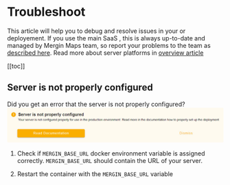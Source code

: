 # Troubleshoot

This article will help you to debug and resolve issues in your <CommunityPlatformNameLink /> or <EnterprisePlatformNameLink /> deployement. If you use the main SaaS <DashboardLink desc="Mergin Maps Server"/>, this is always up-to-date and managed by Mergin Maps team, so report your problems to the team as [described here](../../misc/trobuleshoot.md). Read more about server platforms in [overview article](../index.md)

[[toc]]

## Server is not properly configured
Did you get an error that the server is not properly configured?
![Mergin Maps CE server not configured error](./ce-server-not-configured.jpg "Mergin Maps CE server not configured error")

1. Check if `MERGIN_BASE_URL` docker environment variable is assigned correctly.
   `MERGIN_BASE_URL` should contain the URL of your <CommunityPlatformName /> server.
   
2. Restart the container with the `MERGIN_BASE_URL` variable
